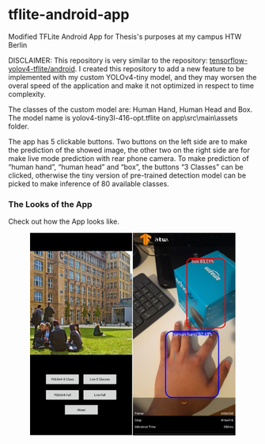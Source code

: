 # tflite-android-app
Modified TFLite Android App for Thesis's purposes at my campus HTW Berlin 

DISCLAIMER: This repository is very similar to the repository: [tensorflow-yolov4-tflite/android](https://github.com/theAIGuysCode/tensorflow-yolov4-tflite/tree/master/android). I created this repository to add a new feature to be implemented with my custom YOLOv4-tiny model, and they may worsen the overal speed of the application and make it not optimized in respect to time complexity.

The classes of the custom model are: Human Hand, Human Head and Box.
The model name is yolov4-tiny3l-416-opt.tflite on app\src\main\assets folder.

The app has 5 clickable buttons. Two buttons on the left side are to make the prediction of the showed image, the other two on the right side are for make live mode prediction with rear phone camera. To make prediction of “human hand”, “human head” and “box”, the buttons “3 Classes” can be clicked, otherwise the tiny version of pre-trained detection model can be picked to make inference of 80 available classes.

### The Looks of the App
Check out how the App looks like.
<p align="center"><img src="android/screenshots/TFL Detect.jpg" width="416"\></p>
